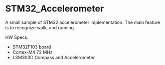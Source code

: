 # STM32_Accelerometer

A small sample of STM32 accelerometer implementation.
The main feature is to recognize walk, and running.

HW Specs:
 - STM32F103 board
 - Cortex-M4 72 MHz
 - LSM303D Compass and Accelerometer

